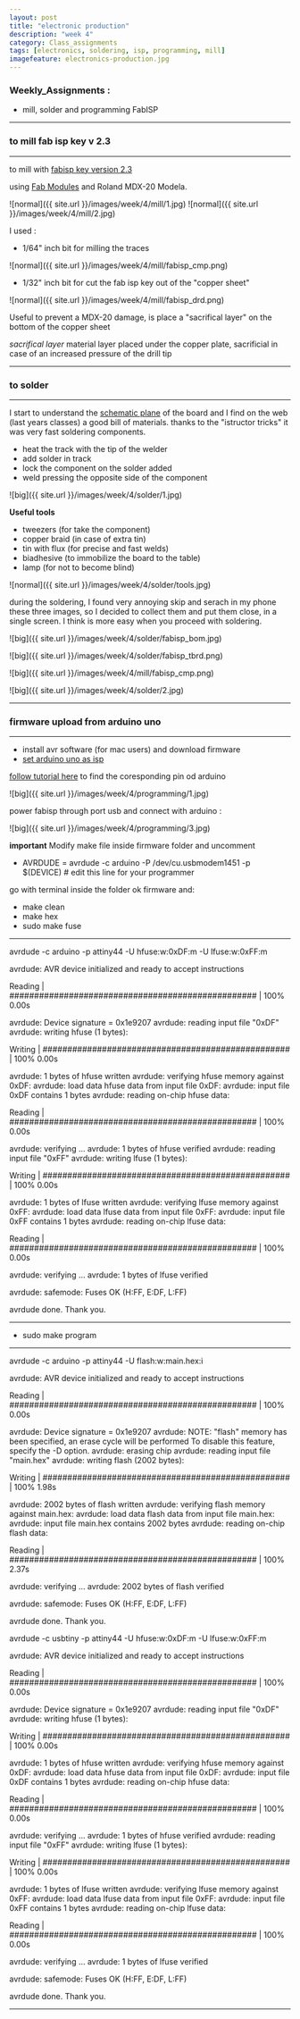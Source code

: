 ```yaml
---
layout: post
title: "electronic production"
description: "week 4"
category: Class_assignments
tags: [electronics, soldering, isp, programming, mill]
imagefeature: electronics-production.jpg
---
```


### Weekly_Assignments :

-    mill, solder and programming FabISP



****

### to mill fab isp key v 2.3

****

to mill with [fabisp key version 2.3](http://fab.cba.mit.edu/content/projects/fabispkey/index.html)

using [Fab Modules](http://fabmodules.org/) and Roland MDX-20 Modela.

![normal]({{ site.url }}/images/week/4/mill/1.jpg) ![normal]({{ site.url }}/images/week/4/mill/2.jpg)

I used :

- 1/64" inch bit for milling the traces

![normal]({{ site.url }}/images/week/4/mill/fabisp_cmp.png)

- 1/32" inch bit for cut the fab isp key out of the "copper sheet"

![normal]({{ site.url }}/images/week/4/mill/fabisp_drd.png)

Useful to prevent a MDX-20 damage, is place a "sacrifical layer" on the bottom of the copper sheet

*sacrifical layer* 
material layer placed under the copper plate, sacrificial in case of an increased pressure of the drill tip



****

### to solder

****

I start to understand the [schematic plane](http://fab.cba.mit.edu/content/projects/fabispkey/hw/fabispkey/docs/fabisp_sch.png) of the board and I find on the web (last years classes) a good bill of materials.
thanks to the "istructor tricks" it was very fast soldering components.

- heat the track with the tip of the welder
- add solder in track
- lock the component on the solder added
- weld pressing the opposite side of the component

![big]({{ site.url }}/images/week/4/solder/1.jpg)


**Useful tools**

- tweezers (for take the component)
- copper braid (in case of extra tin)
- tin with flux (for precise and fast welds)
- biadhesive (to immobilize the board to the table)
- lamp (for not to become blind)

![normal]({{ site.url }}/images/week/4/solder/tools.jpg) 


during the soldering, I found very annoying skip and serach in my phone these three images, so I decided to collect them and put them close, in a single screen. I think is more easy when you proceed with soldering.

![big]({{ site.url }}/images/week/4/solder/fabisp_bom.jpg)

![big]({{ site.url }}/images/week/4/solder/fabisp_tbrd.png)

![big]({{ site.url }}/images/week/4/mill/fabisp_cmp.png) 

![big]({{ site.url }}/images/week/4/solder/2.jpg)

****

### firmware upload from arduino uno

****
- install avr software (for mac users) and download firmware
- [set arduino uno as isp](http://highlowtech.org/?p=1695)

[follow tutorial here](http://highlowtech.org/?p=1706) to find the coresponding pin od arduino

![big]({{ site.url }}/images/week/4/programming/1.jpg)

power fabisp through port usb and connect with arduino :

![big]({{ site.url }}/images/week/4/programming/3.jpg)

**important** Modify make file inside firmware folder and uncomment

- AVRDUDE = avrdude -c arduino -P /dev/cu.usbmodem1451 -p $(DEVICE) # edit this line for your programmer

go with terminal inside the folder ok firmware and:

- make clean
- make hex
- sudo make fuse

*****
avrdude -c arduino -p attiny44 -U hfuse:w:0xDF:m -U lfuse:w:0xFF:m

avrdude: AVR device initialized and ready to accept instructions

Reading | ################################################## | 100% 0.00s

avrdude: Device signature = 0x1e9207
avrdude: reading input file "0xDF"
avrdude: writing hfuse (1 bytes):

Writing | ################################################## | 100% 0.00s

avrdude: 1 bytes of hfuse written
avrdude: verifying hfuse memory against 0xDF:
avrdude: load data hfuse data from input file 0xDF:
avrdude: input file 0xDF contains 1 bytes
avrdude: reading on-chip hfuse data:

Reading | ################################################## | 100% 0.00s

avrdude: verifying ...
avrdude: 1 bytes of hfuse verified
avrdude: reading input file "0xFF"
avrdude: writing lfuse (1 bytes):

Writing | ################################################## | 100% 0.00s

avrdude: 1 bytes of lfuse written
avrdude: verifying lfuse memory against 0xFF:
avrdude: load data lfuse data from input file 0xFF:
avrdude: input file 0xFF contains 1 bytes
avrdude: reading on-chip lfuse data:

Reading | ################################################## | 100% 0.00s

avrdude: verifying ...
avrdude: 1 bytes of lfuse verified

avrdude: safemode: Fuses OK (H:FF, E:DF, L:FF)

avrdude done. Thank you.

****

- sudo make program

****
avrdude -c arduino -p attiny44 -U flash:w:main.hex:i

avrdude: AVR device initialized and ready to accept instructions

Reading | ################################################## | 100% 0.00s

avrdude: Device signature = 0x1e9207
avrdude: NOTE: "flash" memory has been specified, an erase cycle will be performed
To disable this feature, specify the -D option.
avrdude: erasing chip
avrdude: reading input file "main.hex"
avrdude: writing flash (2002 bytes):

Writing | ################################################## | 100% 1.98s

avrdude: 2002 bytes of flash written
avrdude: verifying flash memory against main.hex:
avrdude: load data flash data from input file main.hex:
avrdude: input file main.hex contains 2002 bytes
avrdude: reading on-chip flash data:

Reading | ################################################## | 100% 2.37s

avrdude: verifying ...
avrdude: 2002 bytes of flash verified

avrdude: safemode: Fuses OK (H:FF, E:DF, L:FF)

avrdude done. Thank you.

avrdude -c usbtiny -p attiny44 -U hfuse:w:0xDF:m -U lfuse:w:0xFF:m

avrdude: AVR device initialized and ready to accept instructions

Reading | ################################################## | 100% 0.00s

avrdude: Device signature = 0x1e9207
avrdude: reading input file "0xDF"
avrdude: writing hfuse (1 bytes):

Writing | ################################################## | 100% 0.00s

avrdude: 1 bytes of hfuse written
avrdude: verifying hfuse memory against 0xDF:
avrdude: load data hfuse data from input file 0xDF:
avrdude: input file 0xDF contains 1 bytes
avrdude: reading on-chip hfuse data:

Reading | ################################################## | 100% 0.00s

avrdude: verifying ...
avrdude: 1 bytes of hfuse verified
avrdude: reading input file "0xFF"
avrdude: writing lfuse (1 bytes):

Writing | ################################################## | 100% 0.00s

avrdude: 1 bytes of lfuse written
avrdude: verifying lfuse memory against 0xFF:
avrdude: load data lfuse data from input file 0xFF:
avrdude: input file 0xFF contains 1 bytes
avrdude: reading on-chip lfuse data:

Reading | ################################################## | 100% 0.00s

avrdude: verifying ...
avrdude: 1 bytes of lfuse verified

avrdude: safemode: Fuses OK (H:FF, E:DF, L:FF)

avrdude done. Thank you.

****

